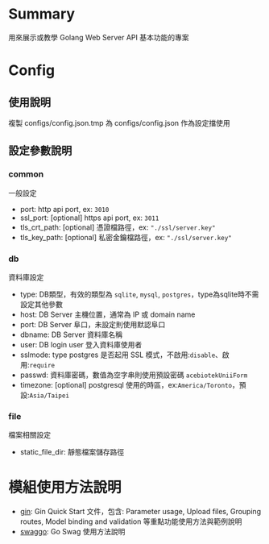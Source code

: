 # Summary
用來展示或教學 Golang Web Server API 基本功能的專案

# Config
## 使用說明
複製 configs/config.json.tmp 為 configs/config.json 作為設定擋使用

## 設定參數說明
### common
一般設定
- port: http api port, ex: `3010`
- ssl_port: [optional] https api port, ex: `3011`
- tls_crt_path: [optional] 憑證檔路徑，ex: `"./ssl/server.key"`
- tls_key_path: [optional] 私密金鑰檔路徑，ex: `"./ssl/server.key"`

### db
資料庫設定
- type: DB類型，有效的類型為 `sqlite`, `mysql`, `postgres`，type為sqlite時不需設定其他參數
- host: DB Server 主機位置，通常為 IP 或 domain name
- port: DB Server 阜口，未設定則使用默認阜口
- dbname: DB Server 資料庫名稱
- user: DB login user 登入資料庫使用者
- sslmode: type postgres 是否起用 SSL 模式，不啟用:`disable`、啟用:`require`
- passwd: 資料庫密碼，數值為空字串則使用預設密碼 `acebiotekUniiForm`
- timezone: [optional] postgresql 使用的時區，ex:`America/Toronto`，預設:`Asia/Taipei`

### file
檔案相關設定
- static_file_dir: 靜態檔案儲存路徑

# 模組使用方法說明
- [gin](https://github.com/gin-gonic/gin/blob/master/docs/doc.md): Gin Quick Start 文件，包含: Parameter usage, Upload files, Grouping routes, Model binding and validation 等重點功能使用方法與範例說明
- [swaggo](https://github.com/swaggo/swag/blob/master/README.md): Go Swag 使用方法說明